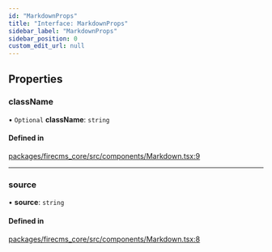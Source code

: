 ```yaml
---
id: "MarkdownProps"
title: "Interface: MarkdownProps"
sidebar_label: "MarkdownProps"
sidebar_position: 0
custom_edit_url: null
---
```


## Properties

### className

• `Optional` **className**: `string`

#### Defined in

[packages/firecms_core/src/components/Markdown.tsx:9](https://github.com/FireCMSco/firecms/blob/d45f3739/packages/firecms_core/src/components/Markdown.tsx#L9)

___

### source

• **source**: `string`

#### Defined in

[packages/firecms_core/src/components/Markdown.tsx:8](https://github.com/FireCMSco/firecms/blob/d45f3739/packages/firecms_core/src/components/Markdown.tsx#L8)
